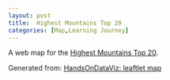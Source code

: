 ```yaml
---
layout: post
title:  Highest Mountains Top 20 
categories: [Map,Learning Journey]
---
```


A web map for the [Highest Mountains Top 20](https://yinsanwoo.github.io/Mountain/).

Generated from: [HandsOnDataViz: leaftlet map](https://github.com/HandsOnDataViz/leaflet-map-csv)
